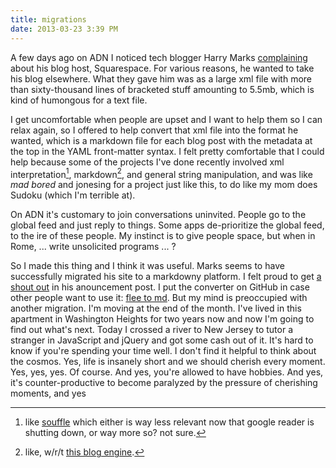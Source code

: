 ```yaml
---
title: migrations
date: 2013-03-23 3:39 PM
---
```


A few days ago on ADN I noticed tech blogger Harry Marks [complaining](https://alpha.app.net/hcmarks/post/4018261) about his blog host, Squarespace. For various reasons, he wanted to take his blog elsewhere. What they gave him was as a large xml file with more than sixty-thousand lines of bracketed stuff amounting to 5.5mb, which is kind of humongous for a text file.

I get uncomfortable when people are upset and I want to help them so I can relax again, so I offered to help convert that xml file into the format he wanted, which is a markdown file for each blog post with the metadata at the top in the YAML front-matter syntax. I felt pretty comfortable that I could help because some of the projects I've done recently involved xml interpretation[^souffle], markdown[^beef], and general string manipulation, and was like *mad bored* and jonesing for a project just like this, to do like my mom does Sudoku (which I'm terrible at).

[^souffle]: like [souffle](http://souffle.herokuapp.com/) which either is way less relevant now that google reader is shutting down, or way more so? not sure.

[^beef]: like, w/r/t [this blog engine](https://github.com/maxjacobson/beefsteak).

On ADN it's customary to join conversations uninvited. People go to the global feed and just reply to things. Some apps de-prioritize the global feed, to the ire of these people. My instinct is to give people space, but when in Rome, ... write unsolicited programs ... ?

So I made this thing and I think it was useful. Marks seems to have successfully migrated his site to a markdowny platform. I felt proud to get [a shout out](http://curiousrat.com/curious-rat-new-home-new-feeds-same-snark) in his anouncement post. I put the converter on GitHub in case other people want to use it: [flee to md](https://github.com/maxjacobson/flee_to_md). But my mind is preoccupied with another migration. I'm moving at the end of the month. I've lived in this apartment in Washington Heights for two years now and now I'm going to find out what's next. Today I crossed a river to New Jersey to tutor a stranger in JavaScript and jQuery and got some cash out of it. It's hard to know if you're spending your time well. I don't find it helpful to think about the cosmos. Yes, life is insanely short and we should cherish every moment. Yes, yes, yes. Of course. And yes, you're allowed to have hobbies. And yes, it's counter-productive to become paralyzed by the pressure of cherishing moments, and yes
